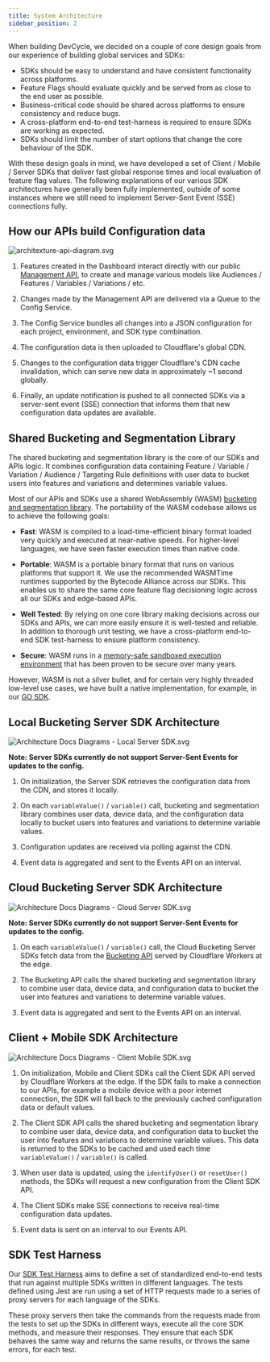 ```yaml
---
title: System Architecture
sidebar_position: 2
---
```


When building DevCycle, we decided on a couple of core design goals from our experience of building global services and
SDKs:

- SDKs should be easy to understand and have consistent functionality across platforms.
- Feature Flags should evaluate quickly and be served from as close to the end user as possible.
- Business-critical code should be shared across platforms to ensure consistency and reduce bugs.
- A cross-platform end-to-end test-harness is required to ensure SDKs are working as expected.
- SDKs should limit the number of start options that change the core behaviour of the SDK.

With these design goals in mind, we have developed a set of Client / Mobile / Server SDKs that deliver fast global
response times and local evaluation of feature flag values. The following explanations of our various SDK architectures
have generally been fully implemented, outside of some instances where we still need to implement Server-Sent Event
(SSE) connections fully.

## How our APIs build Configuration data

![architexture-api-diagram.svg](/architexture-api-diagram.svg)

1. Features created in the Dashboard interact directly with our public [Management API](/management-api/), to create and
   manage various models like Audiences / Features / Variables / Variations / etc.

2. Changes made by the Management API are delivered via a Queue to the Config Service.

3. The Config Service bundles all changes into a JSON configuration for each project, environment, and SDK type
   combination.

4. The configuration data is then uploaded to Cloudflare's global CDN.

5. Changes to the configuration data trigger Cloudflare's CDN cache invalidation, which can serve new data in
   approximately ~1 second globally.

6. Finally, an update notification is pushed to all connected SDKs via a server-sent event (SSE) connection that informs
   them that new configuration data updates are available.

## Shared Bucketing and Segmentation Library

The shared bucketing and segmentation library is the core of our SDKs and APIs logic. It combines configuration data
containing Feature / Variable / Variation / Audience / Targeting Rule definitions with user data to bucket users into
features and variations and determines variable values.

Most of our APIs and SDKs use a shared WebAssembly (WASM)
[bucketing and segmentation library](https://github.com/DevCycleHQ/js-sdks/tree/main/lib/shared/bucketing-assembly-script).
The portability of the WASM codebase allows us to achieve the following goals:

- **Fast**: WASM is compiled to a load-time-efficient binary format loaded very quickly and executed at near-native
  speeds. For higher-level languages, we have seen faster execution times than native code.

- **Portable**: WASM is a portable binary format that runs on various platforms that support it. We use the recommended
  WASMTime runtimes supported by the Bytecode Alliance across our SDKs. This enables us to share the same core feature
  flag decisioning logic across all our SDKs and edge-based APIs.

- **Well Tested**: By relying on one core library making decisions across our SDKs and APIs, we can more easily ensure
  it is well-tested and reliable. In addition to thorough unit testing, we have a cross-platform end-to-end SDK
  test-harness to ensure platform consistency.

- **Secure**: WASM runs in a [memory-safe sandboxed execution environment](https://webassembly.org/docs/security/) that
  has been proven to be secure over many years.

However, WASM is not a silver bullet, and for certain very highly threaded low-level use cases, we have built a native
implementation, for example, in our [GO SDK](https://github.com/DevCycleHQ/go-server-sdk).

## Local Bucketing Server SDK Architecture

![Architecture Docs Diagrams - Local Server SDK.svg](/architecture-docs-diagrams-local-server-sdk.svg)

**Note: Server SDKs currently do not support Server-Sent Events for updates to the config.**

1. On initialization, the Server SDK retrieves the configuration data from the CDN, and stores it locally.

2. On each `variableValue()` / `variable()` call, bucketing and segmentation library combines user data, device data,
   and the configuration data locally to bucket users into features and variations to determine variable values.

3. Configuration updates are received via polling against the CDN.

4. Event data is aggregated and sent to the Events API on an interval.

## Cloud Bucketing Server SDK Architecture

![Architecture Docs Diagrams - Cloud Server SDK.svg](/architecture-docs-diagrams-cloud-server-sdk.svg)

**Note: Server SDKs currently do not support Server-Sent Events for updates to the config.**

1. On each `variableValue()` / `variable()` call, the Cloud Bucketing Server SDKs fetch data from the
   [Bucketing API](/bucketing-api/) served by Cloudflare Workers at the edge.

2. The Bucketing API calls the shared bucketing and segmentation library to combine user data, device data, and
   configuration data to bucket the user into features and variations to determine variable values.

3. Event data is aggregated and sent to the Events API on an interval.

## Client + Mobile SDK Architecture

![Architecture Docs Diagrams - Client Mobile SDK.svg](/architecture-docs-diagrams-client-mobile-sdk.svg)

1. On initialization, Mobile and Client SDKs call the Client SDK API served by Cloudflare Workers at the edge. If the
   SDK fails to make a connection to our APIs, for example a mobile device with a poor internet connection, the SDK will
   fall back to the previously cached configuration data or default values.

2. The Client SDK API calls the shared bucketing and segmentation library to combine user data, device data, and
   configuration data to bucket the user into features and variations to determine variable values. This data is
   returned to the SDKs to be cached and used each time `variableValue()` / `variable()` is called.

3. When user data is updated, using the `identifyUser()` or `resetUser()` methods, the SDKs will request a new
   configuration from the Client SDK API.

4. The Client SDKs make SSE connections to receive real-time configuration data updates.

5. Event data is sent on an interval to our Events API.

## SDK Test Harness

Our [SDK Test Harness](https://github.com/DevCycleHQ/test-harness) aims to define a set of standardized end-to-end tests
that run against multiple SDKs written in different languages. The tests defined using Jest are run using a set of HTTP
requests made to a series of proxy servers for each language of the SDKs.

These proxy servers then take the commands from the requests made from the tests to set up the SDKs in different ways,
execute all the core SDK methods, and measure their responses. They ensure that each SDK behaves the same way and
returns the same results, or throws the same errors, for each test.
